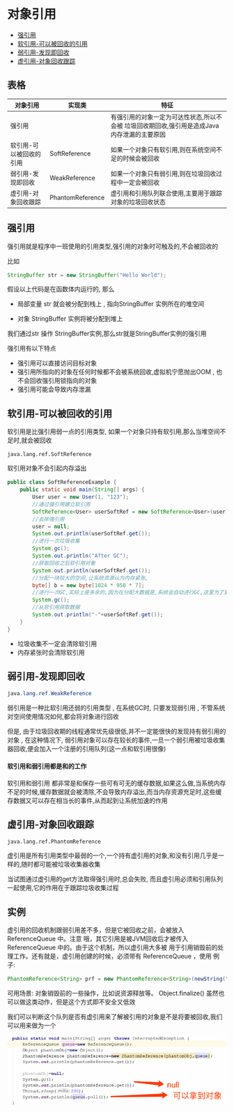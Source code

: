 # 对象引用

- [强引用](#强引用)
- [软引用-可以被回收的引用](#软引用-可以被回收的引用)
- [弱引用-发现即回收](#弱引用-发现即回收)
- [虚引用-对象回收跟踪](#虚引用-对象回收跟踪)

## 表格

| 对象引用                | 实现类           | 特征                                                         |
| ----------------------- | ---------------- | ------------------------------------------------------------ |
| 强引用                  |                  | 有强引用的对象一定为可达性状态,所以不会被 垃圾回收期回收,强引用是造成Java内存泄漏的主要原因 |
| 软引用-可以被回收的引用 | SoftReference    | 如果一个对象只有软引用,则在系统空间不足的时候会被回收        |
| 弱引用-发现即回收       | WeakReference    | 如果一个对象只有弱引用,则在垃圾回收过程中一定会被回收        |
| 虚引用-对象回收跟踪     | PhantomReference | 虚引用和引用队列联合使用,主要用于跟踪对象的垃圾回收状态      |

## 强引用

强引用就是程序中一班使用的引用类型,强引用的对象时可触及的,不会被回收的

比如

```java
StringBuffer str = new StringBuffer("Hello World");
```

假设以上代码是在函数体内运行的, 那么

- 局部变量 str 就会被分配到栈上 , 指向StringBuffer 实例所在的堆空间

- 对象 StringBuffer 实例将被分配到堆上

我们通过str 操作 StringBuffer实例,那么str就是StringBuffer实例的强引用

强引用有以下特点

- 强引用可以直接访问目标对象
- 强引用所指向的对象在任何时候都不会被系统回收,虚拟机宁愿抛出OOM , 也不会回收强引用锁指向的对象
- 强引用可能会导致内存泄漏

## 软引用-可以被回收的引用

软引用是比强引用弱一点的引用类型, 如果一个对象只持有软引用,那么当堆空间不足时,就会被回收

```
java.lang.ref.SoftReference
```

软引用对象不会引起内存溢出

```java
public class SoftReferenceExample {
    public static void main(String[] args) {
        User user = new User(1, "123");
        //通过强引用建立软引用
        SoftReference<User> userSoftRef = new SoftReference<User>(user);
        //去除强引用
        user = null;
        System.out.println(userSoftRef.get());
        //进行一次垃圾收集
        System.gc();
        System.out.println("After GC");
        //获取回收之后软引用对象
        System.out.println(userSoftRef.get());
        //分配一块较大的空间,让系统资源认为内存紧张,
        byte[] b = new byte[1024 * 950 * 7];
        //进行一次GC,实际上是多余的,因为在分配大数据是,系统会自动进行GC,这里为了更清楚说明
        System.gc();
        //从软引用获取数据
        System.out.println("-"+userSoftRef.get());
    }
}
```

- 垃圾收集不一定会清除软引用
- 内存紧张时会清除软引用



## 弱引用-发现即回收

```java
java.lang.ref.WeakReference
```

弱引用是一种比软引用还弱的引用类型 , 在系统GC时, 只要发现弱引用 , 不管系统对空间使用情况如何,都会将对象进行回收

但是, 由于垃圾回收期的线程通常优先级很低,并不一定能很快的发现持有弱引用的对象 , 在这种情况下, 弱引用对象可以存在较长的事件,一旦一个弱引用被垃圾收集器回收,便会加入一个注册的引用队列(这一点和软引用很像)

#### 软引用和弱引用都是和的工作

软引用和弱引用 都非常是和保存一些可有可无的缓存数据,如果这么做,当系统内存不足的时候,缓存数据就会被清除,不会导致内存溢出,而当内存资源充足时,这些缓存数据又可以存在相当长的事件,从而起到让系统加速的作用

## 虚引用-对象回收跟踪

```
java.lang.ref.PhantomReference
```

虚引用是所有引用类型中最弱的一个,一个持有虚引用的对象,和没有引用几乎是一样的,随时都可能被垃圾收集器收集

当试图通过虚引用的get方法取得强引用时,总会失败, 而且虚引用必须和引用队列一起使用,它的作用在于跟踪垃圾收集过程

## 实例

虚引用的回收机制跟弱引用差不多，但是它被回收之前，会被放入 ReferenceQueue 中。注意 哦，其它引用是被JVM回收后才被传入 ReferenceQueue 中的。由于这个机制，所以虚引用大多被 用于引用销毁前的处理工作。还有就是，虚引用创建的时候，必须带有 ReferenceQueue ，使用 例子:

```java
PhantomReference<String> prf = new PhantomReference<String>(newString("str"), new ReferenceQueue<>());
```

可用场景: 对象销毁前的一些操作，比如说资源释放等。 Object.finalize() 虽然也可以做这类动作，但是这个方式即不安全又低效

我们可以判断这个队列是否有虚引用来了解被引用的对象是不是将要被回收,我们可以用来做为一个

![image-20200914212535674](../../assets/image-20200914212535674.png)

